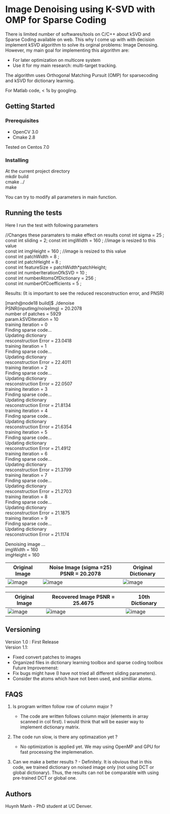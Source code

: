 

# Image Denoising using K-SVD with OMP for Sparse Coding
There is limited number of softwares/tools on C/C++ about kSVD and Sparse Coding available on web. This why I come up with with decision 
implement kSVD algorithm to solve its orginal problems: Image Denosing. 
However, my main goal for implementing this algorithm are:
  - For later optimization on multicore system 
  - Use it for my main research: multi-target tracking.

The algorithm uses Orthogonal Matching Pursuit (OMP) for sparsecoding and kSVD for dictionary learning. 

For Matlab code, < 1s by googling. 

## Getting Started

### Prerequisites

 - OpenCV 3.0 
 - Cmake 2.8 
 
 Tested on Centos 7.0

### Installing
At the current project directory  
mkdir build   
cmake ../    
make     

You can try to modify all parameters in main function. 

## Running the tests

Here I run the test with following parameters 

//Changes these paramaters to make effect on results 
const int sigma = 25 ;  
const int sliding = 2;
const int imgWidth = 160 ;       //image is resized to this value  
const int imgHeight = 160 ;      //image is resized to this value   
const int patchWidth = 8 ;  
const int patchHeight = 8 ;  
const int featureSize = patchWidth*patchHeight;  
const int numberIterationOfkSVD = 10 ;   
const int numberAtomsOfDictionary = 256 ;  
const int numberOfCoefficients = 5 ;  

   
  Results: (It is important to see the reduced resconstruction error, and PNSR)    

[manh@node18 build]$ ./denoise   
PSNR(inputImg/noiseImg) = 20.2078  
number of patches = 5929  
param.kSVDiteration = 10  
training iteration = 0  
Finding sparse code...   
 Updating dictionary   
 resconstruction Error = 23.0418     
training iteration = 1  
Finding sparse code...   
 Updating dictionary   
 resconstruction Error = 22.4011  
training iteration = 2  
Finding sparse code...   
 Updating dictionary   
 resconstruction Error = 22.0507  
training iteration = 3  
Finding sparse code...   
 Updating dictionary   
 resconstruction Error = 21.8134  
training iteration = 4  
Finding sparse code...   
 Updating dictionary   
 resconstruction Error = 21.6354  
training iteration = 5  
Finding sparse code...   
 Updating dictionary   
 resconstruction Error = 21.4912  
training iteration = 6  
Finding sparse code...   
 Updating dictionary   
 resconstruction Error = 21.3799  
training iteration = 7  
Finding sparse code...   
 Updating dictionary   
 resconstruction Error = 21.2703  
training iteration = 8  
Finding sparse code...   
 Updating dictionary   
 resconstruction Error = 21.1875  
training iteration = 9  
Finding sparse code...   
 Updating dictionary   
 resconstruction Error = 21.1174  

Denoising image ...  
 imgWidth = 160    
 imgHeight = 160  

| Original Image | Noise Image (sigma  =25) PSNR = 20.2078| Original Dictionary |
| ------------- | ------------- |-------------|
| ![image](https://user-images.githubusercontent.com/13492723/27363750-8f01c0cc-55f3-11e7-974d-65847997e29a.png) | ![image](https://user-images.githubusercontent.com/13492723/27363760-9803ebb4-55f3-11e7-8258-e82740163db1.png) | ![image](https://user-images.githubusercontent.com/13492723/27363764-9fe0872a-55f3-11e7-8498-83bd535f61ad.png) |

 | Original Image | Recovered Image PSNR = 25.4675| 10th Dictionary |
| ------------- | ------------- |-------------|
| ![image](https://user-images.githubusercontent.com/13492723/27363750-8f01c0cc-55f3-11e7-974d-65847997e29a.png) | ![image](https://user-images.githubusercontent.com/13492723/27363944-b9d9cbd6-55f4-11e7-8dd1-ae62f14d064a.png) | ![image](https://user-images.githubusercontent.com/13492723/27363953-c464229a-55f4-11e7-9691-44bfe77baf37.png) |


## Versioning

Version 1.0 : First Release  
Version 1.1: 
  - Fixed convert patches to images 
  - Organized files in dictionary learning toolbox and sparse coding toolbox 
Future Improvemenst:   
 - Fix bugs might have (I have not tried all different sliding parameters).   
 - Consider the atoms which have not been used, and similliar atoms.  
 
 ## FAQS
  1. Is program written follow row of column major ? 
     - The code are written follows column major (elements in array scanned in col first). I would think that will be easier way
     to implement dictionary matrix. 
  2. The code run slow, is there any optimazation yet ? 
      - No optimization is applied yet. We may using OpenMP and GPU for fast processing the implemenation.  
      
  3. Can we make a better results ?
    - Definitely. It is obvious that in this code, we trained dictionary on noised image only (not using DCT or global dictionary).
    Thus, the results can not be comparable with using pre-trained DCT or global one. 
  
 
 ## Authors

 Huynh Manh - PhD student at UC Denver. 



